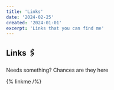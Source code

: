 ```yaml
---
title: 'Links'
date: '2024-02-25'
created: '2024-01-01'
excerpt: 'Links that you can find me'
---
```


## Links 🖇️

Needs something? Chances are they here

{% linkme /%}
